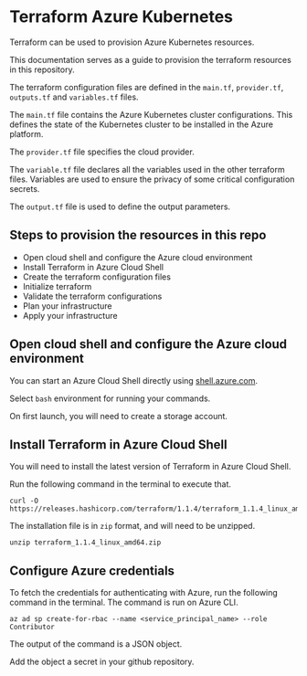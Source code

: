 # Terraform Azure Kubernetes

Terraform can be used to provision Azure Kubernetes resources.  

This documentation serves as a guide to provision the terraform resources in this repository.  

The terraform configuration files are defined in the `main.tf`, `provider.tf`, `outputs.tf` and `variables.tf` files.  

The `main.tf` file contains the Azure Kubernetes cluster configurations. This defines the state of the Kubernetes cluster to be installed in the Azure platform.  

The `provider.tf` file specifies the cloud provider.  

The `variable.tf` file declares all the variables used in the other terraform files. Variables are used to ensure the privacy of some critical configuration secrets.  

The `output.tf` file is used to define the output parameters.  

## Steps to provision the resources in this repo  
- Open cloud shell and configure the Azure cloud environment  
- Install Terraform in Azure Cloud Shell  
- Create the terraform configuration files  
- Initialize terraform  
- Validate the terraform configurations  
- Plan your infrastructure  
- Apply your infrastructure  

## Open cloud shell and configure the Azure cloud environment  
You can start an Azure Cloud Shell directly using [shell.azure.com](https://shell.azure.com "Azure Cloud Shell").  

Select `bash` environment for running your commands.  

On first launch, you will need to create a storage account.  

## Install Terraform in Azure Cloud Shell  
You will need to install the latest version of Terraform in Azure Cloud Shell.  

Run the following command in the terminal to execute that.  

```  
curl -O https://releases.hashicorp.com/terraform/1.1.4/terraform_1.1.4_linux_amd64.zip  
``` 

The installation file is in `zip` format, and will need to be unzipped.  

```  
unzip terraform_1.1.4_linux_amd64.zip  
```  

## Configure Azure credentials  
To fetch the credentials for authenticating with Azure, run the following command in the terminal. The command is run on Azure CLI.  

```  
az ad sp create-for-rbac --name <service_principal_name> --role Contributor  
```  

The output of the command is a JSON object.  

Add the object a secret in your github repository.